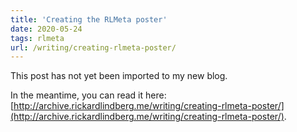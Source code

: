 ```yaml
---
title: 'Creating the RLMeta poster'
date: 2020-05-24
tags: rlmeta
url: /writing/creating-rlmeta-poster/
---
```


This post has not yet been imported to my new blog.

In the meantime, you can read it here: [http://archive.rickardlindberg.me/writing/creating-rlmeta-poster/](http://archive.rickardlindberg.me/writing/creating-rlmeta-poster/).
